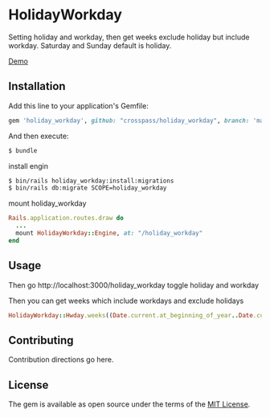 # HolidayWorkday
Setting holiday and workday, then get weeks exclude holiday but include workday. Saturday and Sunday default is holiday.

[Demo](http://139.198.180.2/holiday_workday)

## Installation
Add this line to your application's Gemfile:

```ruby
gem 'holiday_workday', github: "crosspass/holiday_workday", branch: 'main'
```

And then execute:
```bash
$ bundle
```

install engin
```bash
$ bin/rails holiday_workday:install:migrations
$ bin/rails db:migrate SCOPE=holiday_workday
```
mount holiday_workday

```ruby
Rails.application.routes.draw do
  ...
  mount HolidayWorkday::Engine, at: "/holiday_workday"
end
 ```

## Usage

Then go http://localhost:3000/holiday_workday toggle holiday and workday

Then you can get weeks which include workdays and exclude holidays

```ruby
HolidayWorkday::Hwday.weeks((Date.current.at_beginning_of_year..Date.current))
```

## Contributing
Contribution directions go here.

## License
The gem is available as open source under the terms of the [MIT License](https://opensource.org/licenses/MIT).
